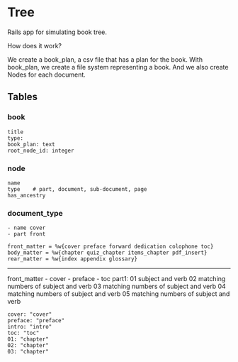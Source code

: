 # Tree 
Rails app for simulating book tree.

How does it work?

We create a book_plan, a csv file that has a plan for the book.
With book_plan, we create a file system representing a book.
And we also create Nodes for each document.

## Tables

### book
	title
	type:
	book_plan: text
	root_node_id: integer

### node
	name
	type	# part, document, sub-document, page
	has_ancestry	
		
### document_type
	- name cover
	- part front

	front_matter = %w{cover preface forward dedication colophone toc}
	body_matter = %w{chapter quiz_chapter items_chapter pdf_insert}
	rear_matter = %w{index appendix glossary}

---	
front_matter
	- cover
	- preface
	- toc
part1:
	01 subject and verb
	02 matching numbers of subject and verb
	03 matching numbers of subject and verb
	04 matching numbers of subject and verb
	05 matching numbers of subject and verb

	cover: "cover"
	preface: "preface"
	intro: "intro"
	toc: "toc"
	01: "chapter"
	02: "chapter"
	03: "chapter"
